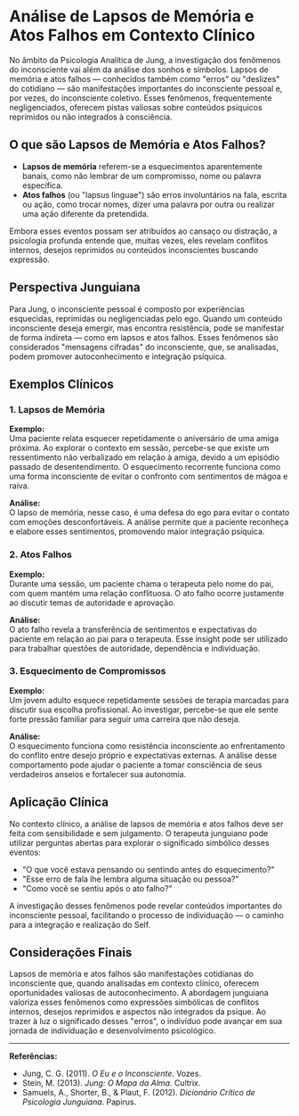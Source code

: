 
# Análise de Lapsos de Memória e Atos Falhos em Contexto Clínico

No âmbito da Psicologia Analítica de Jung, a investigação dos fenômenos do inconsciente vai além da análise dos sonhos e símbolos. Lapsos de memória e atos falhos — conhecidos também como "erros" ou "deslizes" do cotidiano — são manifestações importantes do inconsciente pessoal e, por vezes, do inconsciente coletivo. Esses fenômenos, frequentemente negligenciados, oferecem pistas valiosas sobre conteúdos psíquicos reprimidos ou não integrados à consciência.

## O que são Lapsos de Memória e Atos Falhos?

- **Lapsos de memória** referem-se a esquecimentos aparentemente banais, como não lembrar de um compromisso, nome ou palavra específica.
- **Atos falhos** (ou "lapsus linguae") são erros involuntários na fala, escrita ou ação, como trocar nomes, dizer uma palavra por outra ou realizar uma ação diferente da pretendida.

Embora esses eventos possam ser atribuídos ao cansaço ou distração, a psicologia profunda entende que, muitas vezes, eles revelam conflitos internos, desejos reprimidos ou conteúdos inconscientes buscando expressão.

## Perspectiva Junguiana

Para Jung, o inconsciente pessoal é composto por experiências esquecidas, reprimidas ou negligenciadas pelo ego. Quando um conteúdo inconsciente deseja emergir, mas encontra resistência, pode se manifestar de forma indireta — como em lapsos e atos falhos. Esses fenômenos são considerados "mensagens cifradas" do inconsciente, que, se analisadas, podem promover autoconhecimento e integração psíquica.

## Exemplos Clínicos

### 1. Lapsos de Memória

**Exemplo:**  
Uma paciente relata esquecer repetidamente o aniversário de uma amiga próxima. Ao explorar o contexto em sessão, percebe-se que existe um ressentimento não verbalizado em relação à amiga, devido a um episódio passado de desentendimento. O esquecimento recorrente funciona como uma forma inconsciente de evitar o confronto com sentimentos de mágoa e raiva.

**Análise:**  
O lapso de memória, nesse caso, é uma defesa do ego para evitar o contato com emoções desconfortáveis. A análise permite que a paciente reconheça e elabore esses sentimentos, promovendo maior integração psíquica.

### 2. Atos Falhos

**Exemplo:**  
Durante uma sessão, um paciente chama o terapeuta pelo nome do pai, com quem mantém uma relação conflituosa. O ato falho ocorre justamente ao discutir temas de autoridade e aprovação.

**Análise:**  
O ato falho revela a transferência de sentimentos e expectativas do paciente em relação ao pai para o terapeuta. Esse insight pode ser utilizado para trabalhar questões de autoridade, dependência e individuação.

### 3. Esquecimento de Compromissos

**Exemplo:**  
Um jovem adulto esquece repetidamente sessões de terapia marcadas para discutir sua escolha profissional. Ao investigar, percebe-se que ele sente forte pressão familiar para seguir uma carreira que não deseja.

**Análise:**  
O esquecimento funciona como resistência inconsciente ao enfrentamento do conflito entre desejo próprio e expectativas externas. A análise desse comportamento pode ajudar o paciente a tomar consciência de seus verdadeiros anseios e fortalecer sua autonomia.

## Aplicação Clínica

No contexto clínico, a análise de lapsos de memória e atos falhos deve ser feita com sensibilidade e sem julgamento. O terapeuta junguiano pode utilizar perguntas abertas para explorar o significado simbólico desses eventos:

- "O que você estava pensando ou sentindo antes do esquecimento?"
- "Esse erro de fala lhe lembra alguma situação ou pessoa?"
- "Como você se sentiu após o ato falho?"

A investigação desses fenômenos pode revelar conteúdos importantes do inconsciente pessoal, facilitando o processo de individuação — o caminho para a integração e realização do Self.

## Considerações Finais

Lapsos de memória e atos falhos são manifestações cotidianas do inconsciente que, quando analisadas em contexto clínico, oferecem oportunidades valiosas de autoconhecimento. A abordagem junguiana valoriza esses fenômenos como expressões simbólicas de conflitos internos, desejos reprimidos e aspectos não integrados da psique. Ao trazer à luz o significado desses "erros", o indivíduo pode avançar em sua jornada de individuação e desenvolvimento psicológico.

---
**Referências:**
- Jung, C. G. (2011). *O Eu e o Inconsciente*. Vozes.
- Stein, M. (2013). *Jung: O Mapa da Alma*. Cultrix.
- Samuels, A., Shorter, B., & Plaut, F. (2012). *Dicionário Crítico de Psicologia Junguiana*. Papirus.
```
